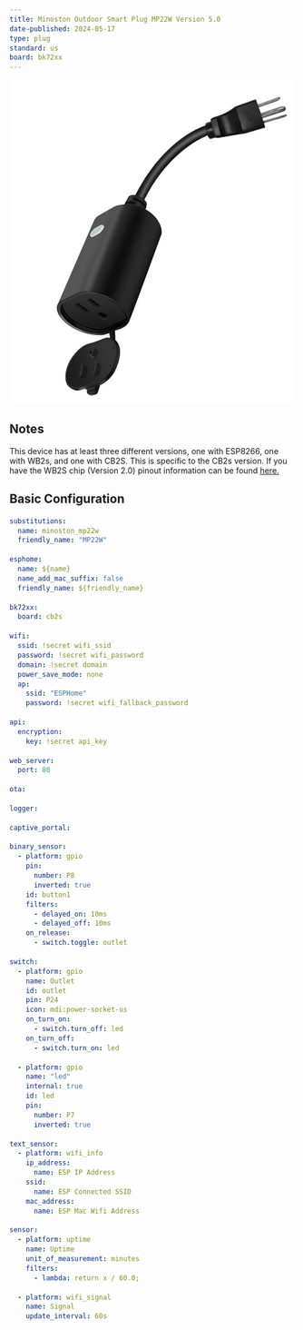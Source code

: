 ```yaml
---
title: Minoston Outdoor Smart Plug MP22W Version 5.0
date-published: 2024-05-17
type: plug
standard: us
board: bk72xx
---
```


![Minoston Outdoor Smart Plug](MP22W.png "Minoston Outdoor Smart Plug")

## Notes

This device has at least three different versions, one with ESP8266, one with WB2s, and one with CB2S. This is specific to the CB2s version. If you have the WB2S chip (Version 2.0) pinout information can be found [here.](https://www.elektroda.com/rtvforum/topic3973047.html)

## Basic Configuration

```yaml
substitutions:
  name: minoston_mp22w
  friendly_name: "MP22W"

esphome:
  name: ${name}
  name_add_mac_suffix: false
  friendly_name: ${friendly_name}

bk72xx:
  board: cb2s

wifi:
  ssid: !secret wifi_ssid
  password: !secret wifi_password
  domain: !secret domain
  power_save_mode: none
  ap:
    ssid: "ESPHome"
    password: !secret wifi_fallback_password

api:
  encryption:
    key: !secret api_key

web_server:
  port: 80

ota:

logger:

captive_portal:

binary_sensor:
  - platform: gpio
    pin:
      number: P8
      inverted: true
    id: button1
    filters:
      - delayed_on: 10ms
      - delayed_off: 10ms
    on_release:
      - switch.toggle: outlet

switch:
  - platform: gpio
    name: Outlet
    id: outlet
    pin: P24
    icon: mdi:power-socket-us
    on_turn_on:
      - switch.turn_off: led
    on_turn_off:
      - switch.turn_on: led

  - platform: gpio
    name: "led"
    internal: true
    id: led
    pin:
      number: P7
      inverted: true

text_sensor:
  - platform: wifi_info
    ip_address:
      name: ESP IP Address
    ssid:
      name: ESP Connected SSID
    mac_address:
      name: ESP Mac Wifi Address

sensor:
  - platform: uptime
    name: Uptime
    unit_of_measurement: minutes
    filters:
      - lambda: return x / 60.0;

  - platform: wifi_signal
    name: Signal
    update_interval: 60s
```
